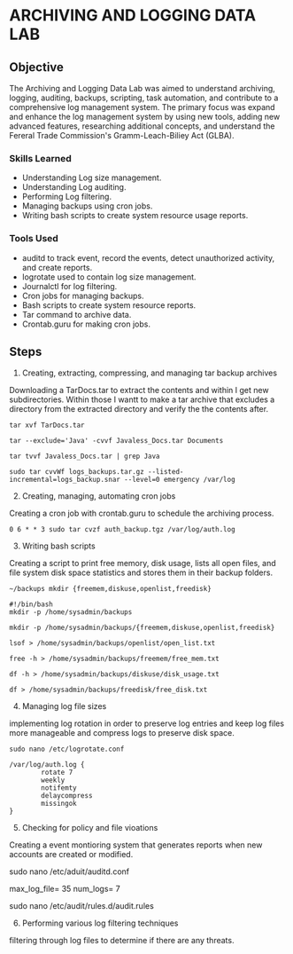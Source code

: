 # ARCHIVING AND LOGGING DATA LAB

## Objective

The Archiving and Logging Data Lab was aimed to understand archiving, logging, auditing, backups, scripting, task automation, and contribute to a comprehensive log management system. The primary focus was expand and enhance the log management system by using new tools, adding new advanced features, researching additional concepts, and understand the Fereral Trade Commission's Gramm-Leach-Biliey Act (GLBA).

### Skills Learned

- Understanding Log size management.
- Understanding Log auditing.
- Performing Log filtering.
- Managing backups using cron jobs.
- Writing bash scripts to create system resource usage reports.

### Tools Used

- auditd to track event, record the events, detect unauthorized activity, and create reports.
- logrotate used to contain log size management.
- Journalctl for log filtering.
- Cron jobs for managing backups.
- Bash scripts to create system resource reports.
- Tar command to archive data.
- Crontab.guru for making cron jobs.


## Steps

1. Creating, extracting, compressing, and managing tar backup archives

Downloading a TarDocs.tar to extract the contents and within I get new subdirectories. Within those I wantt to make a tar archive that excludes a directory from the extracted directory and verify the the contents after.

```
tar xvf TarDocs.tar
```
```
tar --exclude='Java' -cvvf Javaless_Docs.tar Documents
```
```
tar tvvf Javaless_Docs.tar | grep Java
```
```
sudo tar cvvWf logs_backups.tar.gz --listed-incremental=logs_backup.snar --level=0 emergency /var/log
```

2. Creating, managing, automating cron jobs

Creating a cron job with crontab.guru to schedule the archiving process.

```
0 6 * * 3 sudo tar cvzf auth_backup.tgz /var/log/auth.log
```

3. Writing bash scripts

Creating a script to print free memory, disk usage, lists all open files, and file system disk space statistics and stores them in their backup folders.

```
~/backups mkdir {freemem,diskuse,openlist,freedisk}
```

```
#!/bin/bash
mkdir -p /home/sysadmin/backups

mkdir -p /home/sysadmin/backups/{freemem,diskuse,openlist,freedisk}

lsof > /home/sysadmin/backups/openlist/open_list.txt

free -h > /home/sysadmin/backups/freemem/free_mem.txt

df -h > /home/sysadmin/backups/diskuse/disk_usage.txt

df > /home/sysadmin/backups/freedisk/free_disk.txt
```

4. Managing log file sizes

implementing log rotation in order to preserve log entries and keep log files more manageable and compress logs to preserve disk space.

```
sudo nano /etc/logrotate.conf
```

```
/var/log/auth.log {
        rotate 7
        weekly
        notifemty
        delaycompress
        missingok
}        
```

5. Checking for policy and file vioations

Creating a event montioring system that generates reports when new accounts are created or modified.

sudo nano /etc/aduit/auditd.conf

max_log_file= 35
num_logs= 7


sudo nano /etc/audit/rules.d/audit.rules




6. Performing various log filtering techniques

filtering through log files to determine if there are any threats.   
